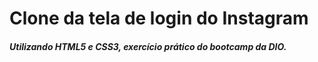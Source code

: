 # Clone da tela de login do Instagram

##### Utilizando HTML5 e CSS3, exercício prático do bootcamp da DIO.



